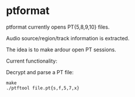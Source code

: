 ptformat
=========

ptformat currently opens PT{5,8,9,10} files.

Audio source/region/track information is extracted.

The idea is to make ardour open PT sessions.

Current functionality:

Decrypt and parse a PT file:

	make
	./ptftool file.pt{s,f,5,7,x}
